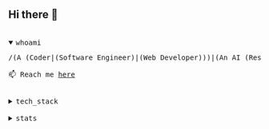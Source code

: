 ## Hi there 👋

</br>

<details open>
<summary><samp>whoami</samp></summary>

<pre>
/(A (Coder|(Software Engineer)|(Web Developer)))|(An AI (Researcher|Engineer))/gm

📫 Reach me <a href="https://github.com/ndtho8205/ndtho8205/issues">here</a>
</pre>

</details>

</br>

<details>
<summary><samp>tech_stack</samp></summary>

![OS](https://img.shields.io/badge/OS-Manjaro-informational?style=flat-square&logo=manjaro&color=164E63&logoColor=white)
![Editor](https://img.shields.io/badge/Editor-Vim-blue?style=flat-square&logo=vim&color=164E63&logoColor=white)
![Shell](https://img.shields.io/badge/Shell-Zsh-informational?style=flat&logo=gnu-bash&color=164E63&logoColor=white)

![Docker](https://img.shields.io/badge/-Docker-164E63?style=flat-square&logo=docker)
![Git](https://img.shields.io/badge/-Git-164E63?style=flat-square&logo=git)

![TensorFlow](https://img.shields.io/badge/-TensorFlow-164E63?style=flat-square&logo=tensorflow)
![Keras](https://img.shields.io/badge/-Keras-164E63?style=flat-square&logo=keras)
![PyTorch](https://img.shields.io/badge/-PyTorch-164E63?style=flat-square&logo=pytorch)

![HTML5](https://img.shields.io/badge/-HTML5-164E63?style=flat-square&logo=html5)
![CSS3](https://img.shields.io/badge/-CSS3-164E63?style=flat-square&logo=css3)
![JavaScript](https://img.shields.io/badge/-JavaScript-164E63?style=flat-square&logo=javascript)
![TypeScript](https://img.shields.io/badge/-TypeScript-164E63?style=flat-square&logo=typescript)
![Vue.js](https://img.shields.io/badge/-Vue.js-164E63?style=flat-square&logo=vue.js)
![React](https://img.shields.io/badge/-React-164E63?style=flat-square&logo=react)
![TailwindCss](https://img.shields.io/badge/-TailwindCss-164E63?style=flat-square&logo=tailwind-css)

![Node.js](https://img.shields.io/badge/-Node.js-164E63?style=flat-square&logo=node.js)

![PostgreSQL](https://img.shields.io/badge/-PostgreSQL-164E63?style=flat-square&logo=postgresql)
![MySQL](https://img.shields.io/badge/-MySQL-164E63?style=flat-square&logo=mysql)

![Python](https://img.shields.io/badge/-Python-164E63?style=flat-square&logo=python)
![C++](https://img.shields.io/badge/-C++-164E63?style=flat-square&logo=c%2B%2B)
![Rust](https://img.shields.io/badge/-Rust-164E63?style=flat-square&logo=rust)
![Go](https://img.shields.io/badge/-Go-164E63?style=flat-square&logo=Go)
![Java](https://img.shields.io/badge/-Java-164E63?style=flat-square&logo=java)
![Kotlin](https://img.shields.io/badge/-Kotlin-164E63?style=flat-square&logo=kotlin)

</details>

</br>

<details>
<summary><samp>stats</samp></summary>

<img
  alt="GitHub Stats"
  src="https://ndtho8205-github-stats.vercel.app/api?username=ndtho8205&count_private=true&show_icons=true&custom_title=GitHub+Stats&title_color=16A34A&icon_color=10B981&text_color=374151&bg_color=45,F7FEE7,ECFEFF"
  />

<p>
<img
  alt="Most Used Languages"
  align="top"
  src="https://ndtho8205-github-stats.vercel.app/api/top-langs/?username=ndtho8205&langs_count=10&hide=Fortran,CMake,C&layout=compact&title_color=16A34A&text_color=374151&bg_color=ECFEFF"
  />
<img
  alt="Wakatime Week Stats"
  align="top"
  src="https://ndtho8205-github-stats.vercel.app/api/wakatime?username=ndtho8205&layout=compact&title_color=16A34A&text_color=374151&bg_color=ECFEFF&v=2"
  />
</p>
</details>
